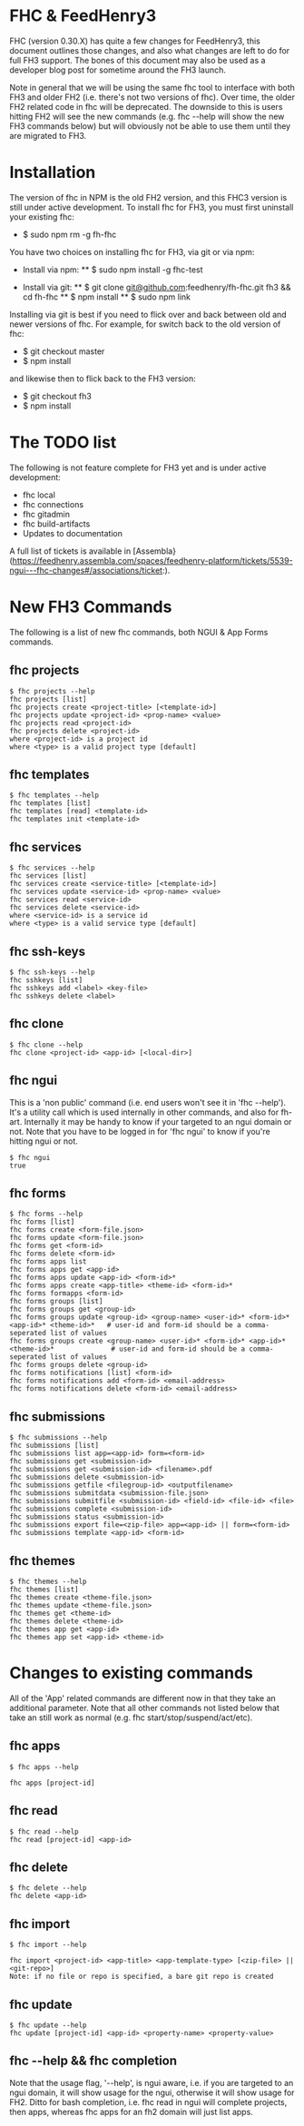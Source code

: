 FHC & FeedHenry3
================

FHC (version 0.30.X) has quite a few changes for FeedHenry3, this document outlines those changes, and also what changes are left to do for full FH3 support. The bones of this document may also be used as a developer blog post for sometime around the FH3 launch.

Note in general that we will be using the same fhc tool to interface with both FH3 and older FH2 (i.e. there's not two versions of fhc). Over time, the older FH2 related code in fhc will be deprecated. The downside to this is users hitting FH2 will see the new commands (e.g. fhc --help will show the new FH3 commands below) but will obviously not be able to use them until they are migrated to FH3.

# Installation

The version of fhc in NPM is the old FH2 version, and this FHC3 version is still under active development. To install fhc for FH3, you must first uninstall your existing fhc:

* $ sudo npm rm -g fh-fhc

You have two choices on installing fhc for FH3, via git or via npm:

* Install via npm:
** $ sudo npm install -g fhc-test

* Install via git:
** $ git clone git@github.com:feedhenry/fh-fhc.git fh3 && cd fh-fhc
** $ npm install
** $ sudo npm link

Installing via git is best if you need to flick over and back between old and newer versions of fhc. For example, for switch back to the old version of fhc:

* $ git checkout master
* $ npm install

and likewise then to flick back to the FH3 version:

* $ git checkout fh3
* $ npm install

# The TODO list

The following is not feature complete for FH3 yet and is under active development:

* fhc local
* fhc connections
* fhc gitadmin
* fhc build-artifacts
* Updates to documentation

A full list of tickets is available in [Assembla}(https://feedhenry.assembla.com/spaces/feedhenry-platform/tickets/5539-ngui---fhc-changes#/associations/ticket:).

# New FH3 Commands

The following is a list of new fhc commands, both NGUI & App Forms commands.

## fhc projects

```
$ fhc projects --help
fhc projects [list]
fhc projects create <project-title> [<template-id>]
fhc projects update <project-id> <prop-name> <value>
fhc projects read <project-id>
fhc projects delete <project-id>
where <project-id> is a project id
where <type> is a valid project type [default]
```

## fhc templates

```
$ fhc templates --help
fhc templates [list]
fhc templates [read] <template-id>
fhc templates init <template-id>
```

## fhc services

```
$ fhc services --help
fhc services [list]
fhc services create <service-title> [<template-id>]
fhc services update <service-id> <prop-name> <value>
fhc services read <service-id>
fhc services delete <service-id>
where <service-id> is a service id
where <type> is a valid service type [default]
```

## fhc ssh-keys

```
$ fhc ssh-keys --help
fhc sshkeys [list]
fhc sshkeys add <label> <key-file>
fhc sshkeys delete <label>
```

## fhc clone

```
$ fhc clone --help
fhc clone <project-id> <app-id> [<local-dir>]
```

## fhc ngui

This is a 'non public' command (i.e. end users won't see it in 'fhc --help'). It's a utility call which is used internally in other commands, and also for fh-art. Internally it may be handy to know if your targeted to an ngui domain or not. Note that you have to be logged in for 'fhc ngui' to know if you're hitting ngui or not.

```
$ fhc ngui
true
```

## fhc forms

```
$ fhc forms --help
fhc forms [list]
fhc forms create <form-file.json>
fhc forms update <form-file.json>
fhc forms get <form-id>
fhc forms delete <form-id>
fhc forms apps list
fhc forms apps get <app-id>
fhc forms apps update <app-id> <form-id>*
fhc forms apps create <app-title> <theme-id> <form-id>*
fhc forms formapps <form-id>
fhc forms groups [list]
fhc forms groups get <group-id>
fhc forms groups update <group-id> <group-name> <user-id>* <form-id>* <app-id>* <theme-id>*   # user-id and form-id should be a comma-seperated list of values
fhc forms groups create <group-name> <user-id>* <form-id>* <app-id>* <theme-id>*              # user-id and form-id should be a comma-seperated list of values
fhc forms groups delete <group-id>
fhc forms notifications [list] <form-id>
fhc forms notifications add <form-id> <email-address>
fhc forms notifications delete <form-id> <email-address>
```

## fhc submissions

```
$ fhc submissions --help
fhc submissions [list]
fhc submissions list app=<app-id> form=<form-id>
fhc submissions get <submission-id>
fhc submissions get <submission-id> <filename>.pdf
fhc submissions delete <submission-id>
fhc submissions getfile <filegroup-id> <outputfilename>
fhc submissions submitdata <submission-file.json>
fhc submissions submitfile <submission-id> <field-id> <file-id> <file>
fhc submissions complete <submission-id>
fhc submissions status <submission-id>
fhc submissions export file=<zip-file> app=<app-id> || form=<form-id>
fhc submissions template <app-id> <form-id>
```

## fhc themes

```
$ fhc themes --help
fhc themes [list]
fhc themes create <theme-file.json>
fhc themes update <theme-file.json>
fhc themes get <theme-id>
fhc themes delete <theme-id>
fhc themes app get <app-id>
fhc themes app set <app-id> <theme-id>
```

# Changes to existing commands

All of the 'App' related commands are different now in that they take an additional <project-id> parameter. Note that all other commands not listed below that take an <app-id> still work as normal (e.g. fhc start/stop/suspend/act/etc).

## fhc apps

```
$ fhc apps --help

fhc apps [project-id]
```

## fhc read

```
$ fhc read --help
fhc read [project-id] <app-id>
```

## fhc delete

```
$ fhc delete --help
fhc delete <app-id>
```

## fhc import

```
$ fhc import --help

fhc import <project-id> <app-title> <app-template-type> [<zip-file> || <git-repo>]
Note: if no file or repo is specified, a bare git repo is created
```

## fhc update

```
$ fhc update --help
fhc update [project-id] <app-id> <property-name> <property-value>
```

## fhc <command> --help && fhc completion

Note that the usage flag, '--help', is ngui aware, i.e. if you are targeted to an ngui domain, it will show usage for the ngui, otherwise it will show usage for FH2. Ditto for bash completion, i.e. fhc read <tab> in ngui will complete projects, then apps, whereas fhc apps <tab> for an fh2 domain will just list apps.
